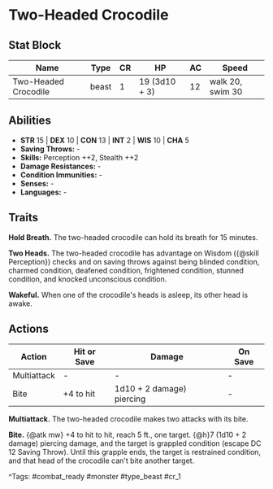 # Two-Headed Crocodile

## Stat Block

| Name | Type | CR | HP | AC | Speed |
|------|------|----|----|----|-------|
| Two-Headed Crocodile | beast | 1 | 19 (3d10 + 3) | 12 | walk 20, swim 30 |

## Abilities

- **STR** 15 | **DEX** 10 | **CON** 13 | **INT** 2 | **WIS** 10 | **CHA** 5
- **Saving Throws:** -  
- **Skills:** Perception ++2, Stealth ++2  
- **Damage Resistances:** -  
- **Condition Immunities:** -  
- **Senses:** -  
- **Languages:** -

## Traits

**Hold Breath.** The two-headed crocodile can hold its breath for 15 minutes.

**Two Heads.** The two-headed crocodile has advantage on Wisdom ({@skill Perception}) checks and on saving throws against being blinded condition, charmed condition, deafened condition, frightened condition, stunned condition, and knocked unconscious condition.

**Wakeful.** When one of the crocodile's heads is asleep, its other head is awake.


## Actions

| Action | Hit or Save | Damage | On Save |
|--------|--------------|--------|----------|
| Multiattack | - | - | - |
| Bite | +4 to hit | 1d10 + 2 damage) piercing | - |

**Multiattack.** The two-headed crocodile makes two attacks with its bite.

**Bite.** {@atk mw} +4 to hit to hit, reach 5 ft., one target. {@h}7 (1d10 + 2 damage) piercing damage, and the target is grappled condition (escape DC 12 Saving Throw). Until this grapple ends, the target is restrained condition, and that head of the crocodile can't bite another target.


^Tags: #combat_ready #monster #type_beast #cr_1